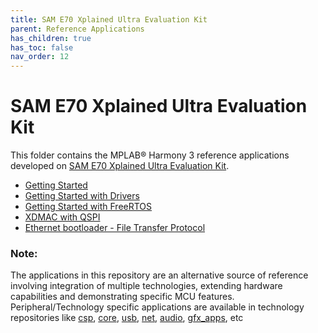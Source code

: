 ```yaml
---
title: SAM E70 Xplained Ultra Evaluation Kit
parent: Reference Applications
has_children: true
has_toc: false
nav_order: 12
---
```

# SAM E70 Xplained Ultra Evaluation Kit

This folder contains the MPLAB® Harmony 3 reference applications developed on [SAM E70 Xplained Ultra Evaluation Kit](https://www.microchip.com/Developmenttools/ProductDetails/DM320113).   

* [Getting Started](./same70_getting_started/readme.md)
* [Getting Started with Drivers](./getting_started_drv/readme.md)
* [Getting Started with FreeRTOS](./getting_started_freertos/readme.md)
* [XDMAC with QSPI](./qspi_xdmac_read_write/readme.md)
* [Ethernet bootloader - File Transfer Protocol](./ftp_bootloader/readme.md)

### **Note:**
The applications in this repository are an alternative source of reference involving integration of multiple technologies, extending hardware capabilities and demonstrating specific MCU features.
Peripheral/Technology specific applications are available in technology repositories like [csp](https://github.com/Microchip-MPLAB-Harmony/csp), [core](https://github.com/Microchip-MPLAB-Harmony/core), [usb](https://github.com/Microchip-MPLAB-Harmony/usb), [net](https://github.com/Microchip-MPLAB-Harmony/net), [audio](https://github.com/Microchip-MPLAB-Harmony/audio), [gfx_apps](https://github.com/Microchip-MPLAB-Harmony/gfx_apps), etc

